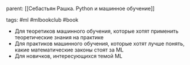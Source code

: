 parent: [[Себастьян Рашка. Python и машинное обучение]]

tags: #ml #mlbookclub #book 

- Для теоретиков машинного обучения, которые хотят применить теоретические знания на практике
- Для практиков машинного обучения, которые хотят лучше понять, какие математические законы стоят за ML
- Для новичков, интересующихся темой ML